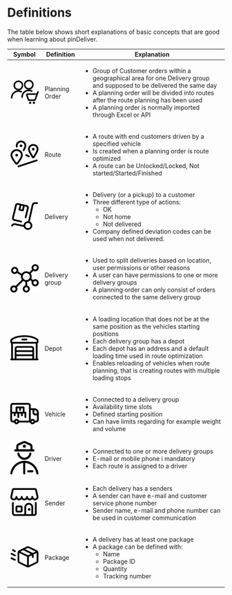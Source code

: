 # Definitions
The table below shows short explanations of basic concepts that are good when learning about pinDeliver.

|Symbol|Definition|Explanation|
|---------|-----------------------------------------|-----------------|
|![Planning order](/images/icons/planning_order.png)|Planning Order|<ul><li>Group of Customer orders within a geographical area for one Delivery group and supposed to be delivered the same day</li><li>A planning order will be divided into routes after the route planning has been used</li><li>A planning order is normally imported through Excel or API</li></ul>|
|![Route](/images/icons/route.png)|Route|<ul><li>A route with end customers driven by a specified vehicle</li><li>Is created when a planning order is route optimized</li><li>A route can be Unlocked/Locked, Not started/Started/Finished</li></ul>|
|![Customer order](/images/icons/delivery.png)|Delivery|<ul><li>Delivery (or a pickup) to a customer</li><li>Three different type of actions:<ul><li>OK</li><li>Not home</li><li>Not delivered</li></ul><li>Company defined deviation codes can be used when not delivered.</li></ul>|
|![Delivery group](/images/icons/delivery_group.png)|Delivery group|<ul><li>Used to split deliveries based on location, user permissions or other reasons</li><li>A user can have permissions to one or more delivery groups</li><li>A planning order can only consist of orders connected to the same delivery group</li></ul>|
|![Depot](/images/icons/depot.png)|Depot|<ul><li>A loading location that does not be at the same position as the vehicles starting positions</li><li>Each delivery group has a depot</li><li>Each depot has an address and a default loading time used in route optimization</li><li>Enables reloading of vehicles when route planning, that is creating routes with multiple loading stops</li></ul>|
|![Vehicle](/images/icons/vehicle.png)|Vehicle|<ul><li>Connected to a delivery group</li><li>Availability time slots</li><li>Defined starting position</li><li>Can have limits regarding for example weight and volume</li></ul>|
|![Driver](/images/icons/driver.png)|Driver|<ul><li>Connected to one or more delivery groups</li><li>E-mail or mobile phone i mandatory</li><li>Each route is assigned to a driver</li></ul>|
|![Sender](/images/icons/sender.png)|Sender|<ul><li>Each delivery has a senders</li><li>A sender can have e-mail and customer service phone number</li><li>Sender name, e-mail and phone number can be used in customer communication</li></ul>|
|![Package](/images/icons/package.png)|Package|<ul><li>A delivery has at least one package</li><li>A package can be defined with:<ul><li>Name</li><li>Package ID</li><li>Quantity</li><li>Tracking number</li></ul>|
